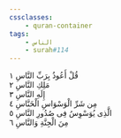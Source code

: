 ```yaml
---
cssclasses:
    - quran-container
tags:
    - الناس
    - surah#114
---
```


قُلْ أَعُوذُ بِرَبِّ النَّاسِ  ١<br>
مَلِكِ النَّاسِ  ٢<br>
إِلَهِ النَّاسِ  ٣<br>
مِن شَرِّ الْوَسْوَاسِ الْخَنَّاسِ  ٤<br>
الَّذِى يُوَسْوِسُ فِى صُدُورِ النَّاسِ  ٥<br>
مِنَ الْجِنَّةِ وَالنَّاسِ  ٦<br>

